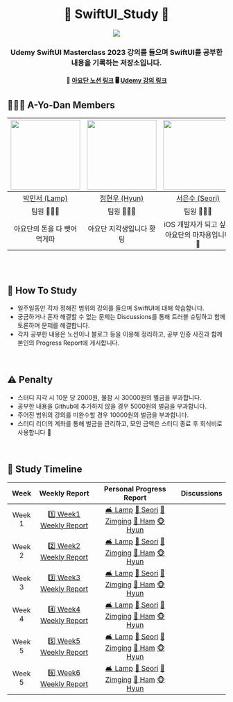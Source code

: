 <div align=center>

# :apple: SwiftUI_Study :apple:

![](https://github.com/A-Yo-Dan/SwiftUI_Study/assets/80394340/6e8ee0ce-7146-484f-bff6-46363b44fe93)
### Udemy SwiftUI Masterclass 2023 강의를 들으며 SwiftUI를 공부한 내용을 기록하는 저장소입니다.
#### 👀 [아요단 노션 링크](https://somanyfranks.notion.site/A-Yo-Dan-a7ae29b0509c442a9993f4821034bf19?pvs=4)     🖥️ [Udemy 강의 링크](https://www.udemy.com/course/swiftui-masterclass-course-ios-development-with-swift/)

</div>

## :people_holding_hands: A-Yo-Dan Members

<div align=center>

<img width="160px" src="https://avatars.githubusercontent.com/u/125115284?v=4"/> | <img width="160px" src="https://avatars.githubusercontent.com/u/100191598?v="/> | <img width="160px" src="https://avatars.githubusercontent.com/u/87434861?v=4"/> | <img width="160px" src="https://avatars.githubusercontent.com/u/80394340?v=4"/> | <img width="160px" src="https://avatars.githubusercontent.com/u/106726862?v=4"/> |
|:-----:|:-----:|:-----:|:-----:|:-----:|
|[박민서 (Lamp)](https://github.com/FpRaArNkK)|[정현우 (Hyun)](https://github.com/iHyunWoo)|[서은수 (Seori)](https://github.com/EunsuSeo01)|[이유진 (Zimging)](https://github.com/youz2me)|[이재혁 (Ham)](https://github.com/hamgui-2022)|
|팀원 👨🏻‍💻|팀원 👨🏻‍💻|팀원 👩🏻‍💻|팀원 👩🏻‍💻|팀장 👨🏻‍💻|
|아요단의 돈을 다 뺏어먹게따|아요단 지각생입니다 홧팅|iOS 개발자가 되고 싶은 아요단의 마자용입니다 🫡|아요단 짱이 되겠습니다 👊|아요단평생가.|

</div>
<br><br>

## :triangular_flag_on_post: How To Study
- 일주일동안 각자 정해진 범위의 강의를 들으며 SwiftUI에 대해 학습합니다.
- 궁금하거나 혼자 해결할 수 없는 문제는 Discussions를 통해 트러블 슈팅하고 함께 토론하며 문제를 해결합니다.
- 각자 공부한 내용은 노션이나 블로그 등을 이용해 정리하고, 공부 인증 사진과 함께 본인의 Progress Report에 게시합니다.
<br><br><br>

## :warning: Penalty
- 스터디 지각 시 10분 당 2000원, 불참 시 30000원의 벌금을 부과합니다.
- 공부한 내용을 Github에 추가하지 않을 경우 5000원의 벌금을 부과합니다.
- 주어진 범위의 강의를 미완수할 경우 10000원의 벌금을 부과합니다.
- 스터디 리더의 계좌를 통해 벌금을 관리하고, 모인 금액은 스터디 종료 후 회식비로 사용합니다 🍗
<br><br><br>

## :memo: Study Timeline
<div align=center>
  
|Week|Weekly Report|Personal Progress Report|Discussions|
|:-----:|:-----:|:-----:|:-----:|
| Week 1 |  [1️⃣ Week1 Weekly Report](https://github.com/A-Yo-Dan/SwiftUI_Study/issues/17)  |   [🛋️ Lamp](https://github.com/A-Yo-Dan/SwiftUI_Study/issues/20) [🦅 Seori](https://github.com/A-Yo-Dan/SwiftUI_Study/issues/18)  [👾 Zimging](https://github.com/A-Yo-Dan/SwiftUI_Study/issues/21)  [🐹 Ham](https://github.com/A-Yo-Dan/SwiftUI_Study/issues/22) [🐵 Hyun](https://github.com/A-Yo-Dan/SwiftUI_Study/issues/26) | |
| Week 2 |  [2️⃣ Week2 Weekly Report](https://github.com/A-Yo-Dan/SwiftUI_Study/issues/33)  |   [🛋️ Lamp]() [🦅 Seori](https://github.com/A-Yo-Dan/SwiftUI_Study/issues/34)  [👾 Zimging](https://github.com/A-Yo-Dan/SwiftUI_Study/issues/35)  [🐹 Ham]() [🐵 Hyun](https://github.com/A-Yo-Dan/SwiftUI_Study/issues/36) | |
| Week 3 |  [3️⃣ Week3 Weekly Report](https://github.com/A-Yo-Dan/SwiftUI_Study/issues/46)  |   [🛋️ Lamp]() [🦅 Seori](https://github.com/A-Yo-Dan/SwiftUI_Study/issues/47)  [👾 Zimging]()  [🐹 Ham]() [🐵 Hyun]() | |
| Week 4 |  [4️⃣ Week4 Weekly Report](https://github.com/A-Yo-Dan/SwiftUI_Study/issues/54)  |   [🛋️ Lamp]() [🦅 Seori](https://github.com/A-Yo-Dan/SwiftUI_Study/issues/55)  [👾 Zimging]()  [🐹 Ham]() [🐵 Hyun]() | |
| Week 5 |  [5️⃣ Week5 Weekly Report](https://github.com/A-Yo-Dan/SwiftUI_Study/issues/65)  |   [🛋️ Lamp]() [🦅 Seori](https://github.com/A-Yo-Dan/SwiftUI_Study/issues/66)  [👾 Zimging]()  [🐹 Ham]() [🐵 Hyun]() | |
| Week 5 |  [6️⃣ Week6 Weekly Report]()  |   [🛋️ Lamp]() [🦅 Seori]()  [👾 Zimging]()  [🐹 Ham]() [🐵 Hyun]() | |
</div>
